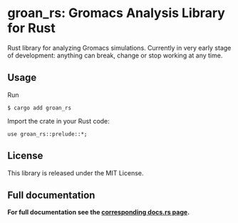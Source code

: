 # groan_rs: Gromacs Analysis Library for Rust

Rust library for analyzing Gromacs simulations. Currently in very early stage of development: anything can break, change or stop working at any time.

## Usage
Run

```
$ cargo add groan_rs
```

Import the crate in your Rust code:
```
use groan_rs::prelude::*;
```

## License
This library is released under the MIT License.


## Full documentation
**For full documentation see the [corresponding docs.rs page](https://docs.rs/groan_rs/latest/groan_rs/).**